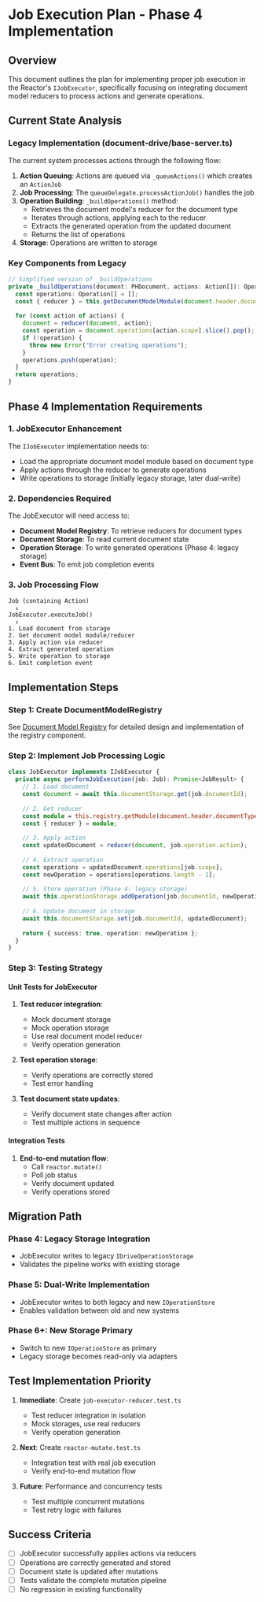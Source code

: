 # Job Execution Plan - Phase 4 Implementation

## Overview
This document outlines the plan for implementing proper job execution in the Reactor's `IJobExecutor`, specifically focusing on integrating document model reducers to process actions and generate operations.

## Current State Analysis

### Legacy Implementation (document-drive/base-server.ts)
The current system processes actions through the following flow:

1. **Action Queuing**: Actions are queued via `_queueActions()` which creates an `ActionJob`
2. **Job Processing**: The `queueDelegate.processActionJob()` handles the job
3. **Operation Building**: `_buildOperations()` method:
   - Retrieves the document model's reducer for the document type
   - Iterates through actions, applying each to the reducer
   - Extracts the generated operation from the updated document
   - Returns the list of operations
4. **Storage**: Operations are written to storage

### Key Components from Legacy
```typescript
// Simplified version of _buildOperations
private _buildOperations(document: PHDocument, actions: Action[]): Operation[] {
  const operations: Operation[] = [];
  const { reducer } = this.getDocumentModelModule(document.header.documentType);
  
  for (const action of actions) {
    document = reducer(document, action);
    const operation = document.operations[action.scope].slice().pop();
    if (!operation) {
      throw new Error("Error creating operations");
    }
    operations.push(operation);
  }
  return operations;
}
```

## Phase 4 Implementation Requirements

### 1. JobExecutor Enhancement
The `IJobExecutor` implementation needs to:
- Load the appropriate document model module based on document type
- Apply actions through the reducer to generate operations
- Write operations to storage (initially legacy storage, later dual-write)

### 2. Dependencies Required
The JobExecutor will need access to:
- **Document Model Registry**: To retrieve reducers for document types
- **Document Storage**: To read current document state
- **Operation Storage**: To write generated operations (Phase 4: legacy storage)
- **Event Bus**: To emit job completion events

### 3. Job Processing Flow

```
Job (containing Action) 
  ↓
JobExecutor.executeJob()
  ↓
1. Load document from storage
2. Get document model module/reducer
3. Apply action via reducer
4. Extract generated operation
5. Write operation to storage
6. Emit completion event
```

## Implementation Steps

### Step 1: Create DocumentModelRegistry
See [Document Model Registry](Jobs/document-model-registry.md) for detailed design and implementation of the registry component.

### Step 2: Implement Job Processing Logic
```typescript
class JobExecutor implements IJobExecutor {
  private async performJobExecution(job: Job): Promise<JobResult> {
    // 1. Load document
    const document = await this.documentStorage.get(job.documentId);
    
    // 2. Get reducer
    const module = this.registry.getModule(document.header.documentType);
    const { reducer } = module;
    
    // 3. Apply action
    const updatedDocument = reducer(document, job.operation.action);
    
    // 4. Extract operation
    const operations = updatedDocument.operations[job.scope];
    const newOperation = operations[operations.length - 1];
    
    // 5. Store operation (Phase 4: legacy storage)
    await this.operationStorage.addOperation(job.documentId, newOperation);
    
    // 6. Update document in storage
    await this.documentStorage.set(job.documentId, updatedDocument);
    
    return { success: true, operation: newOperation };
  }
}
```

### Step 3: Testing Strategy

#### Unit Tests for JobExecutor
1. **Test reducer integration**:
   - Mock document storage
   - Mock operation storage
   - Use real document model reducer
   - Verify operation generation

2. **Test operation storage**:
   - Verify operations are correctly stored
   - Test error handling

3. **Test document state updates**:
   - Verify document state changes after action
   - Test multiple actions in sequence

#### Integration Tests
1. **End-to-end mutation flow**:
   - Call `reactor.mutate()`
   - Poll job status
   - Verify document updated
   - Verify operations stored

## Migration Path

### Phase 4: Legacy Storage Integration
- JobExecutor writes to legacy `IDriveOperationStorage`
- Validates the pipeline works with existing storage

### Phase 5: Dual-Write Implementation
- JobExecutor writes to both legacy and new `IOperationStore`
- Enables validation between old and new systems

### Phase 6+: New Storage Primary
- Switch to new `IOperationStore` as primary
- Legacy storage becomes read-only via adapters

## Test Implementation Priority

1. **Immediate**: Create `job-executor-reducer.test.ts`
   - Test reducer integration in isolation
   - Mock storages, use real reducers
   - Verify operation generation

2. **Next**: Create `reactor-mutate.test.ts`
   - Integration test with real job execution
   - Verify end-to-end mutation flow

3. **Future**: Performance and concurrency tests
   - Test multiple concurrent mutations
   - Test retry logic with failures

## Success Criteria

- [ ] JobExecutor successfully applies actions via reducers
- [ ] Operations are correctly generated and stored
- [ ] Document state is updated after mutations
- [ ] Tests validate the complete mutation pipeline
- [ ] No regression in existing functionality
